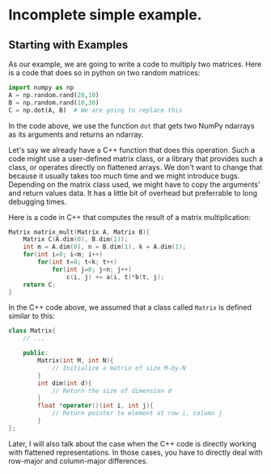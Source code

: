 # Incomplete simple example.

## Starting with Examples
As our example, we are going to write a code to multiply two matrices. Here is a code that does so in python on two random matrices:

```python
import numpy as np
A = np.random.rand(20,10)
B = np.random.rand(10,30)
C = np.dot(A, B)  # We are going to replace this
```

In the code above, we use the function `dot` that gets two NumPy ndarrays as its arguments and returns an ndarray.

Let's say we already have a C++ function that does this operation. Such a code might use a user-defined matrix class, or a library that provides such a class, or operates directly on flattened arrays. We don't want to change that because it usually takes too much time and we might introduce bugs. Depending on the matrix class used, we might have to copy the arguments' and return values data. It has a little bit of overhead but preferrable to long debugging times.

Here is a code in C++ that computes the result of a matrix multiplication:

```C++
Matrix matrix_mult(Matrix A, Matrix B){
	Matrix C(A.dim(0), B.dim(1));
	int m = A.dim(0), n = B.dim(1), k = A.dim(1);
	for(int i=0; i<m; i++)
		for(int t=0; t<k; t++)
			for(int j=0; j<n; j++)
				c(i, j) += a(i, t)*b(t, j);
	return C;
}
```

In the C++ code above, we assumed that a class called `Matrix` is defined similar to this:

```C++
class Matrix{
	// ...

	public:
		Matrix(int M, int N){
			// Initialize a matrix of size M-by-N
		}
		int dim(int d){
			// Return the size of dimension d
		}
		float *operator()(int i, int j){
			// Return pointer to element at row i, column j
		}
};
```

Later, I will also talk about the case when the C++ code is directly working with flattened representations. In those cases, you have to directly deal with row-major and column-major differences.

